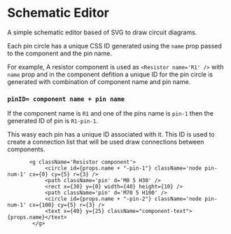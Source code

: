 # Schematic Editor

A simple schematic editor based of SVG to draw circuit diagrams.

Each pin circle has a unique CSS ID generated using the `name` prop passed to the component and the pin name.

For example, A resistor component is used as `<Resistor name='R1' />` with `name` prop and in the component defition a unique ID for the pin circle is generated with combination of component name and pin name.

### `pinID= component name + pin name`

If the component name is `R1` and one of the pins name is `pin-1` then the generated ID of pin is `R1-pin-1`.

This wasy each pin has a unique ID associated with it. This ID is used to create a connection list that will be used draw connections between components.

```
       <g className='Resistor component'>
            <circle id={props.name + "-pin-1"} className='node pin-num-1' cx={0} cy={5} r={3} />
            <path className='pin' d='M0 5 H30' />
            <rect x={30} y={0} width={40} height={10} />
            <path className='pin' d='M70 5 H100' />
            <circle id={props.name + "-pin-2"} className='node pin-num-1' cx={100} cy={5} r={3} />
            <text x={40} y={25} className="component-text">{props.name}</text>
        </g>

```
